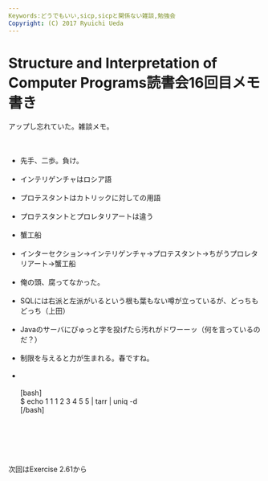 ```yaml
---
Keywords:どうでもいい,sicp,sicpと関係ない雑談,勉強会
Copyright: (C) 2017 Ryuichi Ueda
---
```

# Structure and Interpretation of Computer Programs読書会16回目メモ書き
アップし忘れていた。雑談メモ。<br />
<br />
<ul><br />
<li>先手、二歩。負け。</li><br />
<li>インテリゲンチャはロシア語</li><br />
<li>プロテスタントはカトリックに対しての用語</li><br />
<li>プロテスタントとプロレタリアートは違う</li><br />
<li>蟹工船</li><br />
<li>インターセクション→インテリゲンチャ→プロテスタント→ちがうプロレタリアート→蟹工船</li><br />
<li>俺の頭、腐ってなかった。</li><br />
<li>SQLには右派と左派がいるという根も葉もない噂が立っているが、どっちもどっち（上田）</li><br />
<li>Javaのサーバにぴゅっと字を投げたら汚れがドワーーッ（何を言っているのだ？）</li><br />
<li>制限を与えると力が生まれる。春ですね。</li><br />
<li><br />
<br />
[bash]<br />
$ echo 1 1 1 2 3 4 5 5 | tarr | uniq -d<br />
[/bash]<br />
<br />
</li><br />
<br />
</ul><br />
<br />
次回はExercise 2.61から
